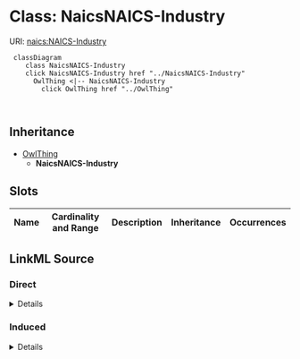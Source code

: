 

# Class: NaicsNAICS-Industry





URI: [naics:NAICS-Industry](http://w3id.org/fio/v1/naics#NAICS-Industry)






```mermaid
 classDiagram
    class NaicsNAICS-Industry
    click NaicsNAICS-Industry href "../NaicsNAICS-Industry"
      OwlThing <|-- NaicsNAICS-Industry
        click OwlThing href "../OwlThing"
      
      
```





## Inheritance
* [OwlThing](../classes/OwlThing.md)
    * **NaicsNAICS-Industry**



## Slots

| Name | Cardinality and Range | Description | Inheritance | Occurrences |
| ---  | --- | --- | --- | --- |














## LinkML Source

<!-- TODO: investigate https://stackoverflow.com/questions/37606292/how-to-create-tabbed-code-blocks-in-mkdocs-or-sphinx -->

### Direct

<details>

```yaml
name: naics_NAICS-Industry
from_schema: okns:fiokg
exact_mappings:
- http://w3id.org/fio/v1/naics#NAICS-Industry
rank: 1000
is_a: owl_Thing
class_uri: naics:NAICS-Industry

```
</details>

### Induced

<details>

```yaml
name: naics_NAICS-Industry
from_schema: okns:fiokg
exact_mappings:
- http://w3id.org/fio/v1/naics#NAICS-Industry
rank: 1000
is_a: owl_Thing
class_uri: naics:NAICS-Industry

```
</details>